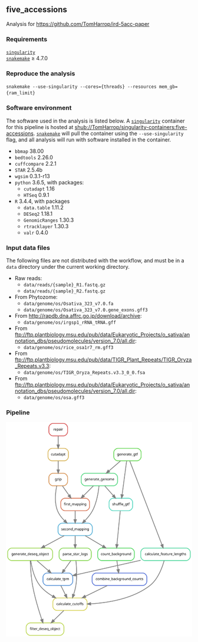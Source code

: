 ## five_accessions

Analysis for https://github.com/TomHarrop/ird-5acc-paper

### Requirements

[`singularity`](https://singularity.lbl.gov)  
[`snakemake`](https://snakemake.readthedocs.io) ≥ 4.7.0

### Reproduce the analysis

`snakemake --use-singularity --cores={threads} --resources mem_gb={ram_limit}`

### Software environment

The software used in the analysis is listed below. A [`singularity`](singularity.lbl.gov) container for this pipeline is hosted at [shub://TomHarrop/singularity-containers:five-accessions](https://www.singularity-hub.org/collections/996). [`snakemake`](https://snakemake.readthedocs.io) will pull the container using the `--use-singularity` flag, and all analysis will run with software installed in the container.

- `bbmap` 38.00
- `bedtools` 2.26.0
- `cuffcompare` 2.2.1
- `STAR` 2.5.4b
- `wgsim` 0.3.1-r13
- `python` 3.6.5, with packages:
    + `cutadapt` 1.16
    + `HTSeq` 0.9.1
- `R` 3.4.4, with packages
    + `data.table` 1.11.2
    + `DESeq2` 1.18.1
    + `GenomicRanges` 1.30.3
    + `rtracklayer`  1.30.3
    + `valr` 0.4.0  

### Input data files

The following files are not distributed with the workflow, and must be in a `data` directory under the current working directory.

- Raw reads:
    + `data/reads/{sample}_R1.fastq.gz`
    + `data/reads/{sample}_R2.fastq.gz`
- From Phytozome:
    + `data/genome/os/Osativa_323_v7.0.fa`
    + `data/genome/os/Osativa_323_v7.0.gene_exons.gff3`
- From http://rapdb.dna.affrc.go.jp/download/archive:
    + `data/genome/os/irgsp1_rRNA_tRNA.gff`
- From ftp://ftp.plantbiology.msu.edu/pub/data/Eukaryotic_Projects/o_sativa/annotation_dbs/pseudomolecules/version_7.0/all.dir:
    + `data/genome/os/rice_osa1r7_rm.gff3`
- From ftp://ftp.plantbiology.msu.edu/pub/data/TIGR_Plant_Repeats/TIGR_Oryza_Repeats.v3.3:
    + `data/genome/os/TIGR_Oryza_Repeats.v3.3_0_0.fsa`
- From ftp://ftp.plantbiology.msu.edu/pub/data/Eukaryotic_Projects/o_sativa/annotation_dbs/pseudomolecules/version_7.0/all.dir:
    + `data/genome/os/osa.gff3`

### Pipeline

![](dag/dag.svg)

